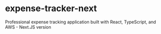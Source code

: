 # expense-tracker-next
Professional expense tracking application built with React, TypeScript, and AWS - Next.JS version

